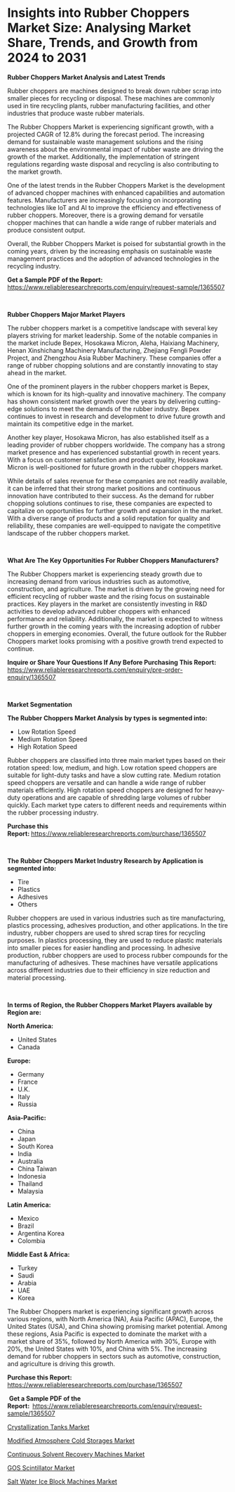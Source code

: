 <p><h1>Insights into Rubber Choppers Market Size: Analysing Market Share, Trends, and Growth from 2024 to 2031</h1></p><p><strong>Rubber Choppers Market Analysis and Latest Trends</strong></p>
<p><p>Rubber choppers are machines designed to break down rubber scrap into smaller pieces for recycling or disposal. These machines are commonly used in tire recycling plants, rubber manufacturing facilities, and other industries that produce waste rubber materials.</p><p>The Rubber Choppers Market is experiencing significant growth, with a projected CAGR of 12.8% during the forecast period. The increasing demand for sustainable waste management solutions and the rising awareness about the environmental impact of rubber waste are driving the growth of the market. Additionally, the implementation of stringent regulations regarding waste disposal and recycling is also contributing to the market growth.</p><p>One of the latest trends in the Rubber Choppers Market is the development of advanced chopper machines with enhanced capabilities and automation features. Manufacturers are increasingly focusing on incorporating technologies like IoT and AI to improve the efficiency and effectiveness of rubber choppers. Moreover, there is a growing demand for versatile chopper machines that can handle a wide range of rubber materials and produce consistent output.</p><p>Overall, the Rubber Choppers Market is poised for substantial growth in the coming years, driven by the increasing emphasis on sustainable waste management practices and the adoption of advanced technologies in the recycling industry.</p></p>
<p><strong>Get a Sample PDF of the Report:&nbsp;</strong> <a href="https://www.reliableresearchreports.com/enquiry/request-sample/1365507">https://www.reliableresearchreports.com/enquiry/request-sample/1365507</a></p>
<p>&nbsp;</p>
<p><strong>Rubber Choppers Major Market Players</strong></p>
<p><p>The rubber choppers market is a competitive landscape with several key players striving for market leadership. Some of the notable companies in the market include Bepex, Hosokawa Micron, Aleha, Haixiang Machinery, Henan Xinshichang Machinery Manufacturing, Zhejiang Fengli Powder Project, and Zhengzhou Asia Rubber Machinery. These companies offer a range of rubber chopping solutions and are constantly innovating to stay ahead in the market.</p><p>One of the prominent players in the rubber choppers market is Bepex, which is known for its high-quality and innovative machinery. The company has shown consistent market growth over the years by delivering cutting-edge solutions to meet the demands of the rubber industry. Bepex continues to invest in research and development to drive future growth and maintain its competitive edge in the market.</p><p>Another key player, Hosokawa Micron, has also established itself as a leading provider of rubber choppers worldwide. The company has a strong market presence and has experienced substantial growth in recent years. With a focus on customer satisfaction and product quality, Hosokawa Micron is well-positioned for future growth in the rubber choppers market.</p><p>While details of sales revenue for these companies are not readily available, it can be inferred that their strong market positions and continuous innovation have contributed to their success. As the demand for rubber chopping solutions continues to rise, these companies are expected to capitalize on opportunities for further growth and expansion in the market. With a diverse range of products and a solid reputation for quality and reliability, these companies are well-equipped to navigate the competitive landscape of the rubber choppers market.</p></p>
<p>&nbsp;</p>
<p><strong>What Are The Key Opportunities For Rubber Choppers Manufacturers?</strong></p>
<p><p>The Rubber Choppers market is experiencing steady growth due to increasing demand from various industries such as automotive, construction, and agriculture. The market is driven by the growing need for efficient recycling of rubber waste and the rising focus on sustainable practices. Key players in the market are consistently investing in R&D activities to develop advanced rubber choppers with enhanced performance and reliability. Additionally, the market is expected to witness further growth in the coming years with the increasing adoption of rubber choppers in emerging economies. Overall, the future outlook for the Rubber Choppers market looks promising with a positive growth trend expected to continue.</p></p>
<p><strong>Inquire or Share Your Questions If Any Before Purchasing This Report:</strong> <a href="https://www.reliableresearchreports.com/enquiry/pre-order-enquiry/1365507">https://www.reliableresearchreports.com/enquiry/pre-order-enquiry/1365507</a></p>
<p>&nbsp;</p>
<p><strong>Market Segmentation</strong></p>
<p><strong>The Rubber Choppers Market Analysis by types is segmented into:</strong></p>
<p><ul><li>Low Rotation Speed</li><li>Medium Rotation Speed</li><li>High Rotation Speed</li></ul></p>
<p><p>Rubber choppers are classified into three main market types based on their rotation speed: low, medium, and high. Low rotation speed choppers are suitable for light-duty tasks and have a slow cutting rate. Medium rotation speed choppers are versatile and can handle a wide range of rubber materials efficiently. High rotation speed choppers are designed for heavy-duty operations and are capable of shredding large volumes of rubber quickly. Each market type caters to different needs and requirements within the rubber processing industry.</p></p>
<p><strong>Purchase this Report:&nbsp;</strong><a href="https://www.reliableresearchreports.com/purchase/1365507">https://www.reliableresearchreports.com/purchase/1365507</a></p>
<p>&nbsp;</p>
<p><strong>The Rubber Choppers Market Industry Research by Application is segmented into:</strong></p>
<p><ul><li>Tire</li><li>Plastics</li><li>Adhesives</li><li>Others</li></ul></p>
<p><p>Rubber choppers are used in various industries such as tire manufacturing, plastics processing, adhesives production, and other applications. In the tire industry, rubber choppers are used to shred scrap tires for recycling purposes. In plastics processing, they are used to reduce plastic materials into smaller pieces for easier handling and processing. In adhesive production, rubber choppers are used to process rubber compounds for the manufacturing of adhesives. These machines have versatile applications across different industries due to their efficiency in size reduction and material processing.</p></p>
<p>&nbsp;</p>
<p><strong>In terms of Region, the Rubber Choppers Market Players available by Region are:</strong></p>
<p>
    <p> <strong> North America: </strong>
        <ul>
            <li>United States</li>
            <li>Canada</li>
        </ul>
        </p> 
    <p> <strong> Europe: </strong>
        <ul>
            <li>Germany</li>
            <li>France</li>
            <li>U.K.</li>
            <li>Italy</li>
            <li>Russia</li>
        </ul>
        </p> 
    <p> <strong> Asia-Pacific: </strong>
        <ul>
            <li>China</li>
            <li>Japan</li>
            <li>South Korea</li>
            <li>India</li>
            <li>Australia</li>
            <li>China Taiwan</li>
            <li>Indonesia</li>
            <li>Thailand</li>
            <li>Malaysia</li>
        </ul>
        </p> 
    <p> <strong> Latin America: </strong>
        <ul>
            <li>Mexico</li>
            <li>Brazil</li>
            <li>Argentina Korea</li>
            <li>Colombia</li>
        </ul>
        </p> 
    <p> <strong> Middle East & Africa: </strong>
        <ul>
            <li>Turkey</li>
            <li>Saudi</li>
            <li>Arabia</li>
            <li>UAE</li>
            <li>Korea</li>
        </ul>
    </p>
    </p>
<p><p>The Rubber Choppers market is experiencing significant growth across various regions, with North America (NA), Asia Pacific (APAC), Europe, the United States (USA), and China showing promising market potential. Among these regions, Asia Pacific is expected to dominate the market with a market share of 35%, followed by North America with 30%, Europe with 20%, the United States with 10%, and China with 5%. The increasing demand for rubber choppers in sectors such as automotive, construction, and agriculture is driving this growth.</p></p>
<p><strong>Purchase this Report: </strong><a href="https://www.reliableresearchreports.com/purchase/1365507">https://www.reliableresearchreports.com/purchase/1365507</a></p>
<p>&nbsp;<strong>Get a Sample PDF of the Report:&nbsp;&nbsp;</strong><a href="https://www.reliableresearchreports.com/enquiry/request-sample/1365507">https://www.reliableresearchreports.com/enquiry/request-sample/1365507</a></p>
<p><strong></strong></p>
<p><p><a href="https://medium.com/@lomawitting/crystallization-tanks-market-size-cagr-trends-2024-2030-2cd712722acd">Crystallization Tanks Market</a></p><p><a href="https://medium.com/@lomawitting/modified-atmosphere-cold-storages-market-exploring-market-share-market-trends-and-future-growth-9434cf9a5343">Modified Atmosphere Cold Storages Market</a></p><p><a href="https://medium.com/@lomawitting/continuous-solvent-recovery-machines-market-trends-and-market-analysis-forecasted-for-period-8a8c7407106f">Continuous Solvent Recovery Machines Market</a></p><p><a href="https://github.com/jj19131/Market-Research-Report-List-1/blob/main/gos-scintillator-market.md">GOS Scintillator Market</a></p><p><a href="https://medium.com/@lomawitting/salt-water-ice-block-machines-market-trends-forecast-and-competitive-analysis-to-2031-4310f86ebace">Salt Water Ice Block Machines Market</a></p></p>